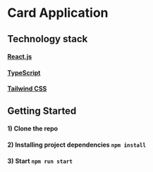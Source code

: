 # Card Application

## Technology stack

#### [React.js](https://react.dev/)

#### [TypeScript](https://www.typescriptlang.org/)

#### [Tailwind CSS](https://tailwindcss.com/)

## Getting Started

#### 1) Clone the repo

#### 2) Installing project dependencies `npm install`

#### 3) Start `npm run start`
